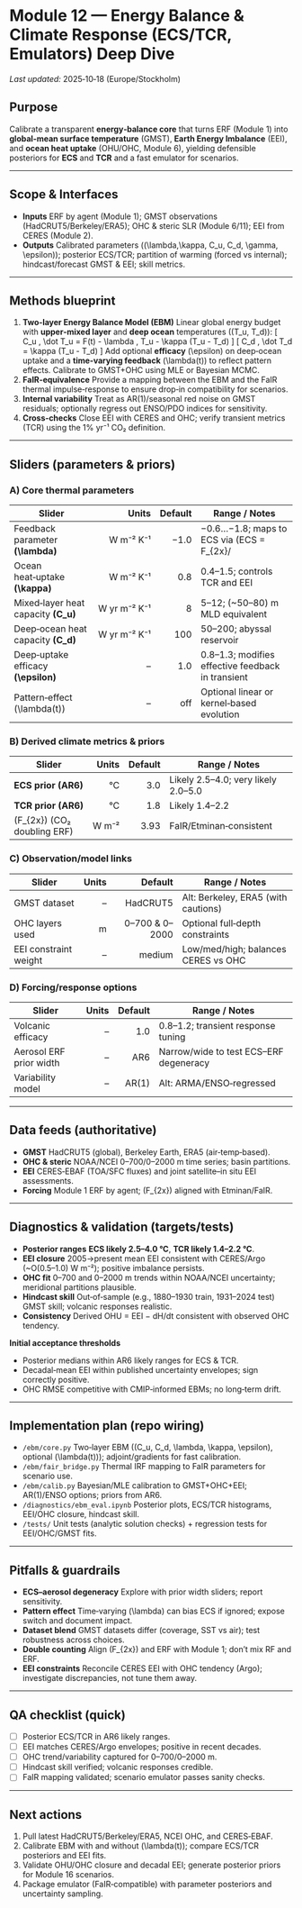 # Module 12 — Energy Balance & Climate Response (ECS/TCR, Emulators) Deep Dive

_Last updated:_ 2025‑10‑18 (Europe/Stockholm)

## Purpose
Calibrate a transparent **energy‑balance core** that turns ERF (Module 1) into **global‑mean surface temperature** (GMST), **Earth Energy Imbalance** (EEI), and **ocean heat uptake** (OHU/OHC, Module 6), yielding defensible posteriors for **ECS** and **TCR** and a fast emulator for scenarios.

---

## Scope & Interfaces
- **Inputs**  ERF by agent (Module 1); GMST observations (HadCRUT5/Berkeley/ERA5); OHC & steric SLR (Module 6/11); EEI from CERES (Module 2).  
- **Outputs**  Calibrated parameters (\(\lambda,\kappa, C_u, C_d, \gamma, \epsilon\)); posterior ECS/TCR; partition of warming (forced vs internal); hindcast/forecast GMST & EEI; skill metrics.

---

## Methods blueprint
1) **Two‑layer Energy Balance Model (EBM)**  Linear global energy budget with **upper‑mixed layer** and **deep ocean** temperatures (\(T_u, T_d\)):
\[ C_u \, \dot T_u = F(t) - \lambda \, T_u - \kappa (T_u - T_d) \]
\[ C_d \, \dot T_d = \kappa (T_u - T_d) \]
Add optional **efficacy** \(\epsilon\) on deep‑ocean uptake and a **time‑varying feedback** \(\lambda(t)\) to reflect pattern effects. Calibrate to GMST+OHC using MLE or Bayesian MCMC.  
2) **FaIR‑equivalence**  Provide a mapping between the EBM and the FaIR thermal impulse‑response to ensure drop‑in compatibility for scenarios.  
3) **Internal variability**  Treat as AR(1)/seasonal red noise on GMST residuals; optionally regress out ENSO/PDO indices for sensitivity.  
4) **Cross‑checks**  Close EEI with CERES and OHC; verify transient metrics (TCR) using the 1% yr⁻¹ CO₂ definition.

---

## Sliders (parameters & priors)

### A) Core thermal parameters
| Slider | Units | Default | Range / Notes |
|---|---:|---:|---|
| Feedback parameter **\(\lambda\)** | W m⁻² K⁻¹ | −1.0 | −0.6…−1.8; maps to ECS via \(ECS = F_{2x}/|\lambda|\) |
| Ocean heat‑uptake **\(\kappa\)** | W m⁻² K⁻¹ | 0.8 | 0.4–1.5; controls TCR and EEI |
| Mixed‑layer heat capacity **\(C_u\)** | W yr m⁻² K⁻¹ | 8 | 5–12; \(~50–80\) m MLD equivalent |
| Deep‑ocean heat capacity **\(C_d\)** | W yr m⁻² K⁻¹ | 100 | 50–200; abyssal reservoir |
| Deep‑uptake efficacy **\(\epsilon\)** | – | 1.0 | 0.8–1.3; modifies effective feedback in transient |
| Pattern‑effect \(\lambda(t)\) | – | off | Optional linear or kernel‑based evolution |

### B) Derived climate metrics & priors
| Slider | Units | Default | Range / Notes |
|---|---:|---:|---|
| **ECS prior (AR6)** | °C | 3.0 | Likely 2.5–4.0; very likely 2.0–5.0 |
| **TCR prior (AR6)** | °C | 1.8 | Likely 1.4–2.2 |
| \(F_{2x}\) (CO₂ doubling ERF) | W m⁻² | 3.93 | FaIR/Etminan‑consistent |

### C) Observation/model links
| Slider | Units | Default | Range / Notes |
|---|---:|---:|---|
| GMST dataset | – | HadCRUT5 | Alt: Berkeley, ERA5 (with cautions) |
| OHC layers used | m | 0–700 & 0–2000 | Optional full‑depth constraints |
| EEI constraint weight | – | medium | Low/med/high; balances CERES vs OHC |

### D) Forcing/response options
| Slider | Units | Default | Range / Notes |
|---|---:|---:|---|
| Volcanic efficacy | – | 1.0 | 0.8–1.2; transient response tuning |
| Aerosol ERF prior width | – | AR6 | Narrow/wide to test ECS–ERF degeneracy |
| Variability model | – | AR(1) | Alt: ARMA/ENSO‑regressed |

---

## Data feeds (authoritative)
- **GMST**  HadCRUT5 (global), Berkeley Earth, ERA5 (air‑temp‑based).  
- **OHC & steric**  NOAA/NCEI 0–700/0–2000 m time series; basin partitions.  
- **EEI**  CERES‑EBAF (TOA/SFC fluxes) and joint satellite–in situ EEI assessments.  
- **Forcing**  Module 1 ERF by agent; \(F_{2x}\) aligned with Etminan/FaIR.

---

## Diagnostics & validation (targets/tests)
- **Posterior ranges**  **ECS likely 2.5–4.0 °C**, **TCR likely 1.4–2.2 °C**.  
- **EEI closure**  2005→present mean EEI consistent with CERES/Argo (~O(0.5–1.0) W m⁻²); positive imbalance persists.  
- **OHC fit**  0–700 and 0–2000 m trends within NOAA/NCEI uncertainty; meridional partitions plausible.  
- **Hindcast skill**  Out‑of‑sample (e.g., 1880–1930 train, 1931–2024 test) GMST skill; volcanic responses realistic.  
- **Consistency**  Derived OHU = EEI − dH/dt consistent with observed OHC tendency.

**Initial acceptance thresholds**  
- Posterior medians within AR6 likely ranges for ECS & TCR.  
- Decadal‑mean EEI within published uncertainty envelopes; sign correctly positive.  
- OHC RMSE competitive with CMIP‑informed EBMs; no long‑term drift.

---

## Implementation plan (repo wiring)
- `/ebm/core.py`  Two‑layer EBM (\(C_u, C_d, \lambda, \kappa, \epsilon\), optional \(\lambda(t)\)); adjoint/gradients for fast calibration.  
- `/ebm/fair_bridge.py`  Thermal IRF mapping to FaIR parameters for scenario use.  
- `/ebm/calib.py`  Bayesian/MLE calibration to GMST+OHC+EEI; AR(1)/ENSO options; priors from AR6.  
- `/diagnostics/ebm_eval.ipynb`  Posterior plots, ECS/TCR histograms, EEI/OHC closure, hindcast skill.  
- `/tests/`  Unit tests (analytic solution checks) + regression tests for EEI/OHC/GMST fits.

---

## Pitfalls & guardrails
- **ECS–aerosol degeneracy**  Explore with prior width sliders; report sensitivity.  
- **Pattern effect**  Time‑varying \(\lambda\) can bias ECS if ignored; expose switch and document impact.  
- **Dataset blend**  GMST datasets differ (coverage, SST vs air); test robustness across choices.  
- **Double counting**  Align \(F_{2x}\) and ERF with Module 1; don’t mix RF and ERF.  
- **EEI constraints**  Reconcile CERES EEI with OHC tendency (Argo); investigate discrepancies, not tune them away.

---

## QA checklist (quick)
- [ ] Posterior ECS/TCR in AR6 likely ranges.  
- [ ] EEI matches CERES/Argo envelopes; positive in recent decades.  
- [ ] OHC trend/variability captured for 0–700/0–2000 m.  
- [ ] Hindcast skill verified; volcanic responses credible.  
- [ ] FaIR mapping validated; scenario emulator passes sanity checks.

---

## Next actions
1) Pull latest HadCRUT5/Berkeley/ERA5, NCEI OHC, and CERES‑EBAF.  
2) Calibrate EBM with and without \(\lambda(t)\); compare ECS/TCR posteriors and EEI fits.  
3) Validate OHU/OHC closure and decadal EEI; generate posterior priors for Module 16 scenarios.  
4) Package emulator (FaIR‑compatible) with parameter posteriors and uncertainty sampling.

